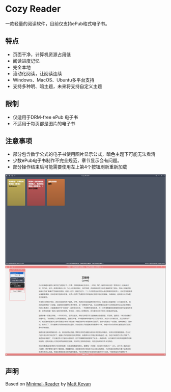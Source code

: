 # Cozy Reader

一款轻量的阅读软件，目前仅支持ePub格式电子书。  

## 特点

- 页面干净，计算机资源占用低
- 阅读进度记忆
- 完全本地
- 滚动化阅读，让阅读连续
- Windows、MacOS、Ubuntu多平台支持
- 支持多种明、暗主题，未来将支持自定义主题

## 限制

- 仅适用于DRM-free ePub 电子书
- 不适用于每页都是图片的电子书

## 注意事项

- 部分包含数学公式的电子书使用图片显示公式，暗色主题下可能无法看清
- 少数ePub电子书制作不完全规范，章节显示会有问题。
- 部分操作结束后可能需要使用左上第4个按钮刷新重新加载

![Screenshot](./public/screenshot.png)
![Screenshot2](./public/screenshot2.png)  



## 声明

Based on [Minimal-Reader](https://github.com/MattKevan/minimal-reader/) by [Matt Kevan](https://www.kevan.tv)   
